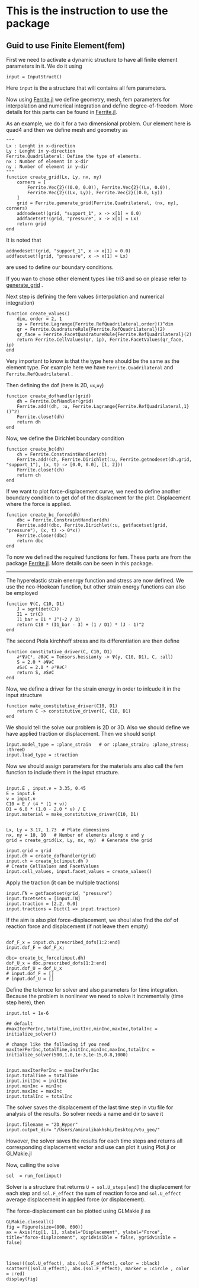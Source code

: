 # This is the instruction to use the package
## Guid to use Finite Element(fem)
First we need to activate a dynamic structure to have all finite element parameters in it. We do it using 
```
input = InputStruct()
```

Here ```input``` is the a structure that will contains all fem parameters. 

Now using [Ferrite.jl](https://ferrite-fem.github.io/Ferrite.jl/stable/) we define geometry, mesh, fem parameters for interpolation and numerical integration and define degree-of-freedom. More details for this parts can be found in [Ferrite.jl](https://ferrite-fem.github.io/Ferrite.jl/stable/). 

As an example, we do it for a two dimensional problem.
Our element here is quad4 and then we define mesh and geometry as
```
"""
Lx : Lenght in x-direction
Ly : Lenght in y-direction
Ferrite.Quadrilateral: Define the type of elements.
nx : Number of element in x-dir 
ny : Number of element in y-dir
"""
function create_grid(Lx, Ly, nx, ny)
    corners = [
        Ferrite.Vec{2}((0.0, 0.0)), Ferrite.Vec{2}((Lx, 0.0)),
        Ferrite.Vec{2}((Lx, Ly)), Ferrite.Vec{2}((0.0, Ly))
    ]
    grid = Ferrite.generate_grid(Ferrite.Quadrilateral, (nx, ny), corners)
    addnodeset!(grid, "support_1", x -> x[1] ≈ 0.0)
    addfacetset!(grid, "pressure", x -> x[1] ≈ Lx)
    return grid
end

```
It is noted that 
```
addnodeset!(grid, "support_1", x -> x[1] ≈ 0.0)
addfacetset!(grid, "pressure", x -> x[1] ≈ Lx)

```
are used to define our boundary conditions.

If you wan to chose other element types like tri3 and so on please refer to [generate_grid](https://github.com/Ferrite-FEM/Ferrite.jl/blob/f1d1d0deef7bdaf019bd63ce9e8d959b6ebc8c4d/src/Grid/grid_generators.jl#L1-L7) .

Next step is defining the fem values (interpolation and numerical integration)

```
function create_values()
    dim, order = 2, 1
    ip = Ferrite.Lagrange{Ferrite.RefQuadrilateral,order}()^dim
    qr = Ferrite.QuadratureRule{Ferrite.RefQuadrilateral}(2)
    qr_face = Ferrite.FacetQuadratureRule{Ferrite.RefQuadrilateral}(2)
    return Ferrite.CellValues(qr, ip), Ferrite.FacetValues(qr_face, ip)
end
```
Very important to know is that the type here should be the same as the element type. For example here we have
``` Ferrite.Quadrilateral ``` and ``` Ferrite.RefQuadrilateral ``` .

Then defining the dof (here is 2D, ```ux```,```uy```)

```
function create_dofhandler(grid)
    dh = Ferrite.DofHandler(grid)
    Ferrite.add!(dh, :u, Ferrite.Lagrange{Ferrite.RefQuadrilateral,1}()^2)
    Ferrite.close!(dh)
    return dh
end

```
Now, we define the Dirichlet boundary condition 

```
function create_bc(dh)
    ch = Ferrite.ConstraintHandler(dh)
    Ferrite.add!(ch, Ferrite.Dirichlet(:u, Ferrite.getnodeset(dh.grid, "support_1"), (x, t) -> [0.0, 0.0], [1, 2]))
    Ferrite.close!(ch)
    return ch
end

```

If we want to plot force-displacement curve, we need to define another boundary condition to get dof of the displacment for the plot.
Displacement where the force is applied. 
```
function create_bc_force(dh)
    dbc = Ferrite.ConstraintHandler(dh)
    Ferrite.add!(dbc, Ferrite.Dirichlet(:u, getfacetset(grid, "pressure"), (x, t) -> 0*x))
    Ferrite.close!(dbc)
    return dbc
end

```
To now we defined the required functions for fem. These parts are from the package [Ferrite.jl](https://ferrite-fem.github.io/Ferrite.jl/stable/). More details can be seen in this package. 

***

The hyperelastic strain enenrgy function and stress are now defined.
We use the neo-Hookean function, but other strain energy functions can also be employed

```
function Ψ(C, C10, D1)
    J = sqrt(det(C))
    I1 = tr(C)
    I1_bar = I1 * J^(-2 / 3)
    return C10 * (I1_bar - 3) + (1 / D1) * (J - 1)^2
end

```

The second Piola kirchhoff stress and its differentiation are then define 

```
function constitutive_driver(C, C10, D1)
    ∂²Ψ∂C², ∂Ψ∂C = Tensors.hessian(y -> Ψ(y, C10, D1), C, :all)
    S = 2.0 * ∂Ψ∂C
    ∂S∂C = 2.0 * ∂²Ψ∂C²
    return S, ∂S∂C
end

```
Now, we define a driver for the strain energy in order to inlcude it in the input structure

```
function make_constitutive_driver(C10, D1)
    return C -> constitutive_driver(C, C10, D1)
end
```

We should tell the solve our problem is 2D or 3D. Also we should define we have applied traction or displacement. Then we should script 

```
input.model_type = :plane_strain   # or :plane_strain; :plane_stress; :threeD
input.load_type = :traction

```

Now we should assign parameters for the materials ans also call the fem function to include them in the input structure.

```

input.E , input.ν = 3.35, 0.45
E = input.E
ν = input.ν
C10 = E / (4 * (1 + ν))
D1 = 6.0 * (1.0 - 2.0 * ν) / E
input.material = make_constitutive_driver(C10, D1)


Lx, Ly = 3.17, 1.73  # Plate dimensions
nx, ny = 10, 10   # Number of elements along x and y
grid = create_grid(Lx, Ly, nx, ny)  # Generate the grid

input.grid = grid
input.dh = create_dofhandler(grid)
input.ch = create_bc(input.dh )
# Create CellValues and FacetValues
input.cell_values, input.facet_values = create_values()

```
Apply the traction (it can be multiple tractions)

```
input.ΓN = getfacetset(grid, "pressure")
input.facetsets = [input.ΓN]
input.traction = [2.2, 0.0]
input.tractions = Dict(1 => input.traction)

```
If the aim is also plot force-displacement, we shoul also find the dof of reaction force and displacement (if not leave them empty)

```

dof_F_x = input.ch.prescribed_dofs[1:2:end]
input.dof_F = dof_F_x;

dbc= create_bc_force(input.dh)
dof_U_x = dbc.prescribed_dofs[1:2:end] 
input.dof_U = dof_U_x
# input.dof_F = []
# input.dof_U = []

```
Define the tolernce for solver and also parameters for time integration. Because the problem is nonlinear we need to solve it incrementally (time step here), then
```
input.tol = 1e-6

## default
#maxIterPerInc,totalTime,initInc,minInc,maxInc,totalInc = initialize_solver()

# change like the following if you need
maxIterPerInc,totalTime,initInc,minInc,maxInc,totalInc = initialize_solver(500,1.0,1e-3,1e-15,0.8,1000)


input.maxIterPerInc = maxIterPerInc
input.totalTime = totalTime
input.initInc = initInc
input.minInc = minInc
input.maxInc = maxInc
input.totalInc = totalInc

```
The solver saves the displacement of the last time step in vtu file for analysis of the results. So solver needs a name and dir to save it 
```
input.filename = "2D_Hyper"
input.output_dir= "/Users/aminalibakhshi/Desktop/vtu_geo/"

```
Howover, the solver saves the results for each time steps and returns all corresponding displacement vector and use can plot it using Plot.jl or GLMakie.jl

Now, calling the solve

```
sol  = run_fem(input)

```

Solver is a structure that returns ``` U = sol.U_steps[end] ``` the displacement for each step and ``` sol.F_effect ``` the sum of reaction force and ```sol.U_effect ``` average displacement in applied force (or displacement).

The force-displacement can be plotted using GLMakie.jl as

```
GLMakie.closeall()
fig = Figure(size=(800, 600))
ax = Axis(fig[1, 1], xlabel="Displacement", ylabel="Force", title="force-displacement", xgridvisible = false, ygridvisible = false)



lines!((sol.U_effect), abs.(sol.F_effect), color = :black)
scatter!((sol.U_effect), abs.(sol.F_effect), marker = :circle , color = :red)
display(fig)

```







